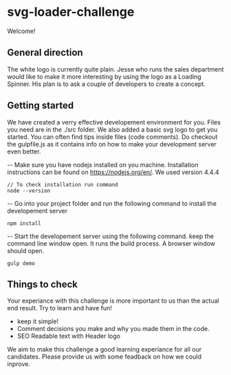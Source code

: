 # svg-loader-challenge

Welcome!

## General direction
The white logo is currently quite plain. Jesse who runs the sales department would like to make it more interesting by using the logo as a Loading Spinner. His plan is to ask a couple of developers to create a concept. 

## Getting started

We have created a verry effective developement environment for you. Files you need are in the ./src folder. We also added a basic svg logo to get you started. You can often find tips inside files (code comments). Do checkout the gulpfile.js as it contains info on how to make your development server even better.

-- Make sure you have nodejs installed on you machine. Installation instructions can be found on https://nodejs.org/en/. We used version 4.4.4
```
// To check installation run command
node --version
```

-- Go into your project folder and run the following command to install the developement server
```
npm install
```

-- Start the developement server using the following command. keep the command line window open. It runs the build process. A browser window should open.
```
gulp demo
```

## Things to check
Your experiance with this challenge is more important to us than the actual end result. Try to learn and have fun!
* keep it simple!
* Comment decisions you make and why you made them in the code.
* SEO Readable text with Header logo

We aim to make this challenge a good learning experiance for all our candidates. Please provide us with some feadback on how we could inprove.